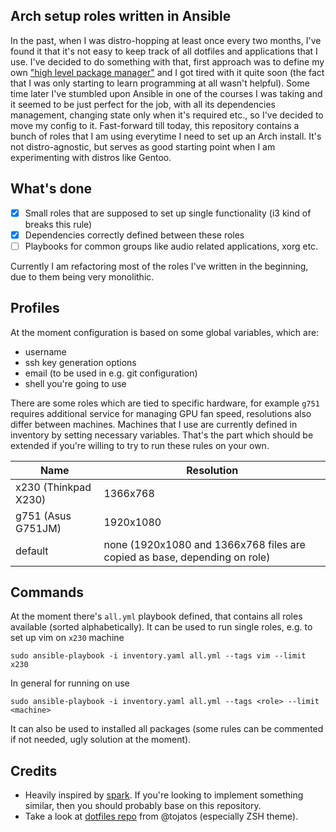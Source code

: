 ## Arch setup roles written in Ansible

In the past, when I was distro-hopping at least once every two months, I've found it that it's not easy to keep track of all dotfiles and applications that I use.
I've decided to do something with that, first approach was to define my own ["high level package manager"](https://github.com/d0ku/i3_config) and I got tired with it quite soon (the fact that I was only starting to learn programming at all wasn't helpful).
Some time later I've stumbled upon Ansible in one of the courses I was taking and it seemed to be just perfect for the job, with all its dependencies management, changing state only when it's required etc., so I've decided to move my config to it.
Fast-forward till today, this repository contains a bunch of roles that I am using everytime I need to set up an Arch install.
It's not distro-agnostic, but serves as good starting point when I am experimenting with distros like Gentoo.

## What's done

- [x] Small roles that are supposed to set up single functionality (i3 kind of breaks this rule)
- [x] Dependencies correctly defined between these roles
- [ ] Playbooks for common groups like audio related applications, xorg etc.

Currently I am refactoring most of the roles I've written in the beginning, due to them being very monolithic.

## Profiles

At the moment configuration is based on some global variables, which are:

* username
* ssh key generation options
* email (to be used in e.g. git configuration)
* shell you're going to use

There are some roles which are tied to specific hardware, for example `g751` requires additional service for managing GPU fan speed, resolutions also differ between machines.
Machines that I use are currently defined in inventory by setting necessary variables.
That's the part which should be extended if you're willing to try to run these rules on your own.

| Name                 | Resolution                                                                |
| ----                 | ----------                                                                |
| x230 (Thinkpad X230) | 1366x768                                                                  |
| g751 (Asus G751JM)   | 1920x1080                                                                 |
| default              | none (1920x1080 and 1366x768 files are copied as base, depending on role) |

## Commands

At the moment there's `all.yml` playbook defined, that contains all roles available (sorted alphabetically).
It can be used to run single roles, e.g. to set up vim on `x230` machine
```
sudo ansible-playbook -i inventory.yaml all.yml --tags vim --limit x230
```

In general for running <role> on <machine> use
```
sudo ansible-playbook -i inventory.yaml all.yml --tags <role> --limit <machine>
```

It can also be used to installed all packages (some rules can be commented if not needed, ugly solution at the moment).

## Credits

* Heavily inspired by [spark](https://github.com/pigmonkey/spark). If you're looking to implement something similar, then you should probably base on this repository.
* Take a look at [dotfiles repo](https://github.com/tojatos/dotfiles) from @tojatos (especially ZSH theme).

